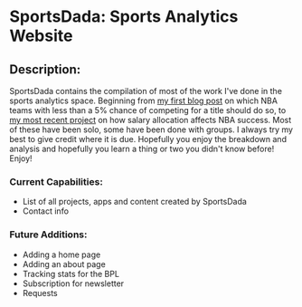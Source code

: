 # SportsDada: Sports Analytics Website

## Description:
SportsDada contains the compilation of most of the work I've done in the sports analytics space. Beginning from [my first blog post](https://sportsdadas.blogspot.com/2019/07/less-than-five-percent-i-love-nba-my.html) on which NBA teams with less than a 5% chance of competing for a title should do so, to [my most recent project](https://nbasalary.sportsdada.net/) on how salary allocation affects NBA success. Most of these have been solo, some have been done with groups. I always try my best to give credit where it is due. Hopefully you enjoy the breakdown and analysis and hopefully you learn a thing or two you didn't know before! Enjoy!

### Current Capabilities:
- List of all projects, apps and content created by SportsDada
- Contact info

### Future Additions:
- Adding a home page
- Adding an about page
- Tracking stats for the BPL
- Subscription for newsletter
- Requests
